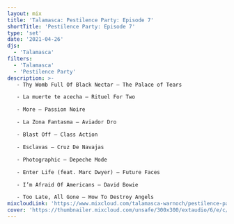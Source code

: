 ```yaml
---
layout: mix
title: 'Talamasca: Pestilence Party: Episode 7'
shortTitle: 'Pestilence Party: Episode 7'
type: 'set'
date: '2021-04-26'
djs:
  - 'Talamasca'
filters:
  - 'Talamasca'
  - 'Pestilence Party'
description: >-
   - Thy Womb Full Of Black Nectar — The Palace of Tears

   - La muerte te acecha — Rituel For Two

   - More — Passion Noire

   - La Zona Fantasma — Aviador Dro

   - Blast Off — Class Action

   - Esclavas — Cruz De Navajas

   - Photographic — Depeche Mode

   - Enter Life (feat. Marc Dwyer) — Future Faces

   - I’m Afraid Of Americans — David Bowie

   - Too Late, All Gone — How To Destroy Angels
mixcloudLink: 'https://www.mixcloud.com/talamasca-warnoch/pestilence-party-episode-7'
cover: 'https://thumbnailer.mixcloud.com/unsafe/300x300/extaudio/6/e/c/8/5567-ac9f-4edd-8231-7f04d0505753'
---
```

